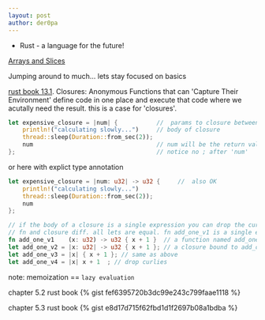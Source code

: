 ```yaml
---
layout: post
author: der0pa
---
```


* Rust - a language for the future!

[Arrays and Slices](https://doc.rust-lang.org/rust-by-example/primitives/array.html#arrays-and-slices)

Jumping around to much... lets stay focused on basics


[rust book 13.1](https://doc.rust-lang.org/book/ch13-01-closures.html). 
Closures: Anonymous Functions that can 'Capture Their Environment'
define code in one place and execute that code where we acutally need the result. this is a case for 'closures'.

```rust
let expensive_closure = |num| {           //  params to closure between |..| 
    println!("calculating slowly...")     // body of closure
    thread::sleep(Duration::from_sec(2));
    num                                   // num will be the return value
};                                        // notice no ; after 'num'
```
or here with explict type annotation 
```rust
let expensive_closure = |num: u32| -> u32 {     //  also OK
    println!("calculating slowly...")    
    thread::sleep(Duration::from_sec(2));
    num                                  
};                                       
```
```rust
// if the body of a closure is a single expression you can drop the curly-braces.  
// fn and closure diff. all lets are equal. fn add_one_v1 is a single expression.  no semi-colon at closing } bracket
fn add_one_v1    (x: u32) -> u32 { x + 1 }  // a function named add_one_v1  
let add_one_v2 = |x: u32| -> u32 { x + 1 }; // a closure bound to add_one_v2 
let add_one_v3 = |x| { x + 1 }; // same as above  
let add_one_v4 = |x| x + 1  ; // drop curlies  
```

note: memoization == ```lazy evaluation```

chapter 5.2 rust book
{% gist fef6395720b3dc99e243c799faae1118 %} 

chapter 5.3 rust book
{% gist e8d17d715f62fbd1d1f2697b08a1bdba %}
